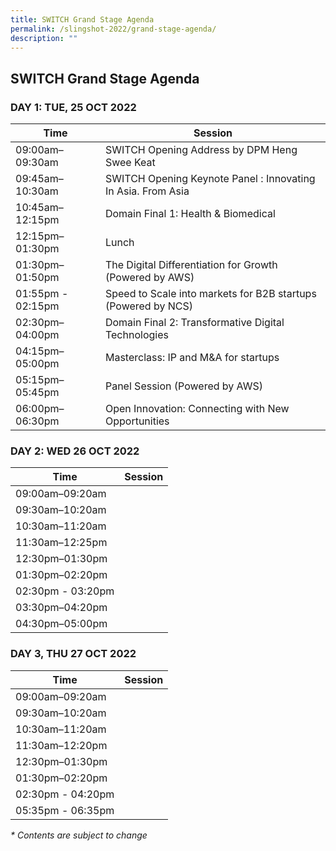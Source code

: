 ```yaml
---
title: SWITCH Grand Stage Agenda
permalink: /slingshot-2022/grand-stage-agenda/
description: ""
---
```

## SWITCH Grand Stage Agenda

### **DAY 1: TUE, 25 OCT 2022**

| Time | Session | 
| -------- | -------- |
| 09:00am–09:30am  | SWITCH Opening Address by DPM Heng Swee Keat  |
| 09:45am–10:30am  | SWITCH Opening Keynote Panel : Innovating In Asia. From Asia |
| 10:45am–12:15pm | Domain Final 1: Health & Biomedical |
| 12:15pm–01:30pm | Lunch |
| 01:30pm–01:50pm | The Digital Differentiation for Growth (Powered by AWS) |
| 01:55pm - 02:15pm | Speed to Scale into markets for B2B startups (Powered by NCS) |
| 02:30pm–04:00pm | Domain Final 2: Transformative Digital Technologies  | 
| 04:15pm–05:00pm  | Masterclass: IP and M&A for startups |
| 05:15pm–05:45pm  | Panel Session (Powered by AWS) |
| 06:00pm–06:30pm | Open Innovation: Connecting with New Opportunities |

### **DAY 2: WED 26 OCT 2022**

| Time | Session | 
| -------- | -------- |
| 09:00am–09:20am  |  |
| 09:30am–10:20am  |  |
| 10:30am–11:20am  |  |
| 11:30am–12:25pm |  |
| 12:30pm–01:30pm |  |
| 01:30pm–02:20pm |  |
| 02:30pm - 03:20pm |  |
| 03:30pm–04:20pm |  | 
| 04:30pm–05:00pm  |  |

### **DAY 3, THU 27 OCT 2022**

| Time | Session | 
| -------- | -------- |
| 09:00am–09:20am  |  |
| 09:30am–10:20am  |  |
| 10:30am–11:20am  |  |
| 11:30am–12:20pm |  |
| 12:30pm–01:30pm |  |
| 01:30pm–02:20pm |  |
| 02:30pm - 04:20pm |  |
| 05:35pm - 06:35pm |  |

_* Contents are subject to change_